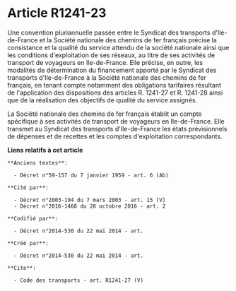 # Article R1241-23

Une convention pluriannuelle passée entre le Syndicat des transports d'Ile-de-France et la Société nationale des chemins de
fer français précise la consistance et la qualité du service attendu de la société nationale ainsi que les conditions
d'exploitation de ses réseaux, au titre de ses activités de transport de voyageurs en Ile-de-France. Elle précise, en outre,
les modalités de détermination du financement apporté par le Syndicat des transports d'Ile-de-France à la Société nationale
des chemins de fer français, en tenant compte notamment des obligations tarifaires résultant de l'application des
dispositions des articles R. 1241-27 et R. 1241-28 ainsi que de la réalisation des objectifs de qualité du service assignés. 

La Société nationale des chemins de fer français établit un compte spécifique à ses activités de transport de voyageurs en
Ile-de-France. Elle transmet au Syndicat des transports d'Ile-de-France les états prévisionnels de dépenses et de recettes et
les comptes d'exploitation correspondants.

**Liens relatifs à cet article**

	**Anciens textes**:

	  - Décret n°59-157 du 7 janvier 1959 - art. 6 (Ab)

	**Cité par**:

	  - Décret n°2003-194 du 7 mars 2003 - art. 15 (V)
	  - Décret n°2016-1468 du 28 octobre 2016 - art. 2

	**Codifié par**:

	  - Décret n°2014-530 du 22 mai 2014 - art.

	**Créé par**:

	  - Décret n°2014-530 du 22 mai 2014 - art.

	**Cite**:

	  - Code des transports - art. R1241-27 (V)
